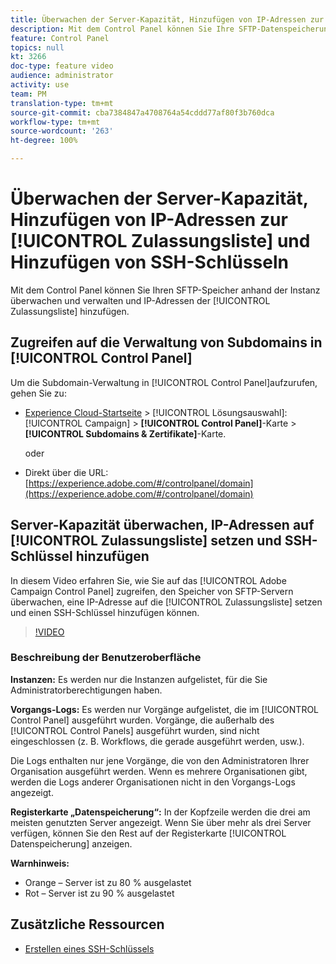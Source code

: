 ```yaml
---
title: Überwachen der Server-Kapazität, Hinzufügen von IP-Adressen zur Zulassungsliste und Hinzufügen von SSH-Schlüsseln
description: Mit dem Control Panel können Sie Ihre SFTP-Datenspeicherung nach Instanz überwachen und verwalten und IP-Adressen auf die Zulassungslisten setzen.
feature: Control Panel
topics: null
kt: 3266
doc-type: feature video
audience: administrator
activity: use
team: PM
translation-type: tm+mt
source-git-commit: cba7384847a4708764a54cddd77af80f3b760dca
workflow-type: tm+mt
source-wordcount: '263'
ht-degree: 100%

---
```



# Überwachen der Server-Kapazität, Hinzufügen von IP-Adressen zur [!UICONTROL Zulassungsliste] und Hinzufügen von SSH-Schlüsseln

Mit dem Control Panel können Sie Ihren SFTP-Speicher anhand der Instanz überwachen und verwalten und IP-Adressen der [!UICONTROL Zulassungsliste] hinzufügen.

## Zugreifen auf die Verwaltung von Subdomains in [!UICONTROL Control Panel]

Um die Subdomain-Verwaltung in [!UICONTROL Control Panel]aufzurufen, gehen Sie zu:

* [Experience Cloud-Startseite](https://experience.adobe.com/#/home) > [!UICONTROL Lösungsauswahl]: [!UICONTROL Campaign] > **[!UICONTROL Control Panel]**-Karte > **[!UICONTROL Subdomains &amp; Zertifikate]**-Karte.

   oder
* Direkt über die URL: [https://experience.adobe.com/#/controlpanel/domain](https://experience.adobe.com/#/controlpanel/domain)

## Server-Kapazität überwachen, IP-Adressen auf [!UICONTROL Zulassungsliste] setzen und SSH-Schlüssel hinzufügen

In diesem Video erfahren Sie, wie Sie auf das [!UICONTROL Adobe Campaign Control Panel] zugreifen, den Speicher von SFTP-Servern überwachen, eine IP-Adresse auf die [!UICONTROL Zulassungsliste] setzen und einen SSH-Schlüssel hinzufügen können.

>[!VIDEO](https://video.tv.adobe.com/v/27270?quality=12)

### Beschreibung der Benutzeroberfläche

**Instanzen:** Es werden nur die Instanzen aufgelistet, für die Sie Administratorberechtigungen haben.

**Vorgangs-Logs:** Es werden nur Vorgänge aufgelistet, die im [!UICONTROL Control Panel] ausgeführt wurden. Vorgänge, die außerhalb des [!UICONTROL Control Panels] ausgeführt wurden, sind nicht eingeschlossen (z. B. Workflows, die gerade ausgeführt werden, usw.).

Die Logs enthalten nur jene Vorgänge, die von den Administratoren Ihrer Organisation ausgeführt werden. Wenn es mehrere Organisationen gibt, werden die Logs anderer Organisationen nicht in den Vorgangs-Logs angezeigt.

**Registerkarte „Datenspeicherung“:** In der Kopfzeile werden die drei am meisten genutzten Server angezeigt. Wenn Sie über mehr als drei Server verfügen, können Sie den Rest auf der Registerkarte [!UICONTROL Datenspeicherung] anzeigen.

**Warnhinweis:**

* Orange – Server ist zu 80 % ausgelastet
* Rot – Server ist zu 90 % ausgelastet

## Zusätzliche Ressourcen

* [Erstellen eines SSH-Schlüssels](./generate-ssh-key.md)
